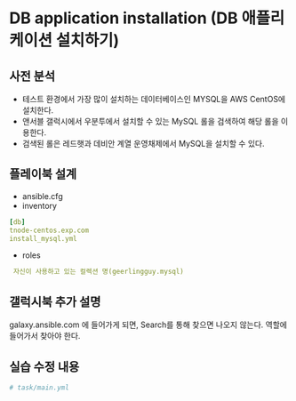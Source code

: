 # DB application installation (DB 애플리케이션 설치하기)

## 사전 분석
- 테스트 환경에서 가장 많이 설치하는 데이터베이스인 MYSQL을 AWS CentOS에 설치한다.
- 앤서블 갤럭시에서 우분투에서 설치할 수 있는 MySQL 롤을 검색하여 해당 롤을 이용한다.
- 검색된 롤은 레드햇과 데비안 계열 운영채제에서 MySQL을 설치할 수 있다.

## 플레이북 설계
- ansible.cfg
- inventory
````yaml
[db]
tnode-centos.exp.com
install_mysql.yml
````

- roles
````yaml
 자신이 사용하고 있는 컬렉션 명(geerlingguy.mysql)
````

## 갤럭시북 추가 설명
galaxy.ansible.com 에 들어가게 되면, Search를 통해 찾으면 나오지 않는다.
역할에 들어가서 찾아야 한다.

## 실습 수정 내용

```yaml 
# task/main.yml


```

